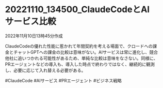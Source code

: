 # 20221110_134500_ClaudeCodeとAIサービス比較

2022年11月10日13時45分作成

ClaudeCodeの優れた性能に惹かれて年間契約を考える場面で、クロードへの課金とチャットGPTへの課金の比較は意味がない。AIサービスは常に進化し、競合他社に追いつかれる可能性があるため、単純な比較は意味をなさない。同様に、PRエージェントなどの導入も、導入した時点で終わりではなく、継続的に観測し、必要に応じて入れ替える必要がある。

#ClaudeCode #AIサービス #PRエージェント #ビジネス戦略
